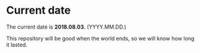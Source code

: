 # Current date

The current date is **2018.08.03.** (YYYY.MM.DD.)

This repository will be good when the world ends, so we will know how long it lasted.